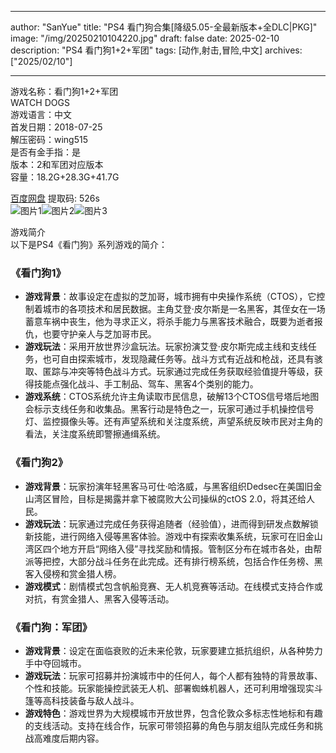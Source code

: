 
---
author: "SanYue"
title: "PS4 看门狗合集[降级5.05-全最新版本+全DLC|PKG]"
image: "/img/20250210104220.jpg"
draft: false
date: 2025-02-10
description: "PS4 看门狗1+2+军团"
tags: [动作,射击,冒险,中文]
archives: ["2025/02/10"]

---

游戏名称：看门狗1+2+军团   
WATCH DOGS    
游戏语言：中文  
首发日期：2018-07-25  
解压密码：wing515  
是否有金手指：是  
版本：2和军团对应版本   
容量：18.2G+28.3G+41.7G

[百度网盘](https://pan.baidu.com/s/1TD4CxqXRrii_IgKQ7yyJBQ) 提取码: 526s  
![图片1](/img/e6c4c0.jpg)![图片2](/img/aae8d8.jpg)![图片3](/img/78fe2e.jpg)  

游戏简介  
以下是PS4《看门狗》系列游戏的简介：

### 《看门狗1》
- **游戏背景**：故事设定在虚拟的芝加哥，城市拥有中央操作系统（CTOS），它控制着城市的各项技术和居民数据。主角艾登·皮尔斯是一名黑客，其侄女在一场蓄意车祸中丧生，他为寻求正义，将杀手能力与黑客技术融合，既要为逝者报仇，也要守护亲人与芝加哥市民。
- **游戏玩法**：采用开放世界沙盒玩法。玩家扮演艾登·皮尔斯完成主线和支线任务，也可自由探索城市，发现隐藏任务等。战斗方式有近战和枪战，还具有骇取、匿踪与冲突等特色战斗方式。玩家通过完成任务获取经验值提升等级，获得技能点强化战斗、手工制品、驾车、黑客4个类别的能力。
- **游戏系统**：CTOS系统允许主角读取市民信息，破解13个CTOS信号塔后地图会标示支线任务和收集品。黑客行动是特色之一，玩家可通过手机操控信号灯、监控摄像头等。还有声望系统和关注度系统，声望系统反映市民对主角的看法，关注度系统即警擦通缉系统。

### 《看门狗2》
- **游戏背景**：玩家扮演年轻黑客马可仕·哈洛威，与黑客组织Dedsec在美国旧金山湾区冒险，目标是揭露并拿下被腐败大公司操纵的ctOS 2.0，将其还给人民。
- **游戏玩法**：玩家通过完成任务获得追随者（经验值），进而得到研发点数解锁新技能，进行网络入侵等黑客体验。游戏中有探索收集系统，玩家可在旧金山湾区四个地方开启“网络入侵”寻找奖励和情报。管制区分布在城市各处，由帮派等把控，大部分战斗任务在此完成。还有排行榜系统，包括合作任务榜、黑客入侵榜和赏金猎人榜。
- **游戏模式**：剧情模式包含帆船竞赛、无人机竞赛等活动。在线模式支持合作或对抗，有赏金猎人、黑客入侵等活动。

### 《看门狗：军团》
- **游戏背景**：设定在面临衰败的近未来伦敦，玩家要建立抵抗组织，从各种势力手中夺回城市。
- **游戏玩法**：玩家可招募并扮演城市中的任何人，每个人都有独特的背景故事、个性和技能。玩家能操控武装无人机、部署蜘蛛机器人，还可利用增强现实斗篷等高科技装备与敌人战斗。
- **游戏特色**：游戏世界为大规模城市开放世界，包含伦敦众多标志性地标和有趣的支线活动。支持在线合作，玩家可带领招募的角色与朋友组队完成任务和挑战高难度后期内容。

